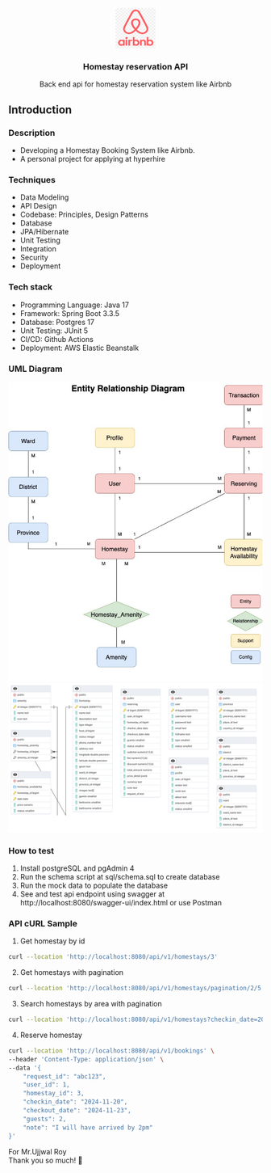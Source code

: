 







<!-- PROJECT LOGO -->
<br />
<div align="center">
  <a href="https://github.com/othneildrew/Best-README-Template">
    <img src="image/airbnb-logo.png" alt="Logo" width="80" height="80">
  </a>

<h3 align="center">Homestay reservation API</h3>

  <p align="center">
    Back end api for homestay reservation system like Airbnb
  </p>
</div>

<!-- GETTING STARTED -->
## Introduction
### Description
* Developing a Homestay Booking System like Airbnb.
* A personal project for applying at hyperhire 

### Techniques

* Data Modeling
* API Design
* Codebase: Principles, Design Patterns
* Database
* JPA/Hibernate
* Unit Testing
* Integration
* Security
* Deployment

### Tech stack

* Programming Language: Java 17
* Framework: Spring Boot 3.3.5
* Database: Postgres 17
* Unit Testing: JUnit 5
* CI/CD: Github Actions
* Deployment: AWS Elastic Beanstalk

### UML Diagram
![ER-Diagram](image/data-modeling.jpg)
![DB-Diagram](image/db-diagram.png)

### How to test
1. Install postgreSQL and pgAdmin 4
2. Run the schema script at sql/schema.sql to create database
3. Run the mock data to populate the database
4. See and test api endpoint using swagger at http://localhost:8080/swagger-ui/index.html or use Postman

### API cURL Sample
1. Get homestay by id
```bash
curl --location 'http://localhost:8080/api/v1/homestays/3'
```
2. Get homestays with pagination
```bash
curl --location 'http://localhost:8080/api/v1/homestays/pagination/2/5'
```
3. Search homestays by area with pagination
```bash
curl --location 'http://localhost:8080/api/v1/homestays?checkin_date=2024-11-20&checkout_date=2024-11-23&guests=2&page=1&page_size=5'
```
4. Reserve homestay
```bash
curl --location 'http://localhost:8080/api/v1/bookings' \
--header 'Content-Type: application/json' \
--data '{
    "request_id": "abc123",
    "user_id": 1,
    "homestay_id": 3,
    "checkin_date": "2024-11-20",
    "checkout_date": "2024-11-23",
    "guests": 2,
    "note": "I will have arrived by 2pm"
}'
```

For Mr.Ujjwal Roy\
Thank you so much! 🫶

